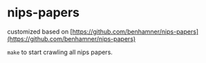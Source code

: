 # nips-papers

customized based on [https://github.com/benhamner/nips-papers](https://github.com/benhamner/nips-papers)

`make` to start crawling all nips papers.
